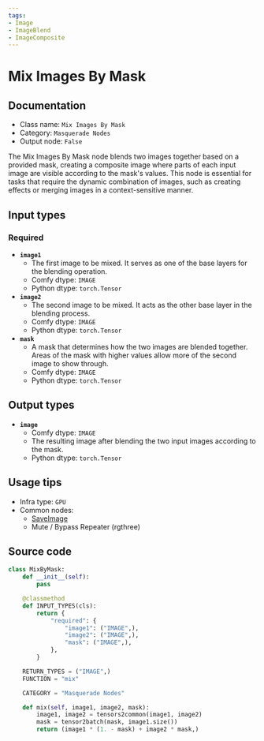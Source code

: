 ```yaml
---
tags:
- Image
- ImageBlend
- ImageComposite
---
```


# Mix Images By Mask
## Documentation
- Class name: `Mix Images By Mask`
- Category: `Masquerade Nodes`
- Output node: `False`

The Mix Images By Mask node blends two images together based on a provided mask, creating a composite image where parts of each input image are visible according to the mask's values. This node is essential for tasks that require the dynamic combination of images, such as creating effects or merging images in a context-sensitive manner.
## Input types
### Required
- **`image1`**
    - The first image to be mixed. It serves as one of the base layers for the blending operation.
    - Comfy dtype: `IMAGE`
    - Python dtype: `torch.Tensor`
- **`image2`**
    - The second image to be mixed. It acts as the other base layer in the blending process.
    - Comfy dtype: `IMAGE`
    - Python dtype: `torch.Tensor`
- **`mask`**
    - A mask that determines how the two images are blended together. Areas of the mask with higher values allow more of the second image to show through.
    - Comfy dtype: `IMAGE`
    - Python dtype: `torch.Tensor`
## Output types
- **`image`**
    - Comfy dtype: `IMAGE`
    - The resulting image after blending the two input images according to the mask.
    - Python dtype: `torch.Tensor`
## Usage tips
- Infra type: `GPU`
- Common nodes:
    - [SaveImage](../../Comfy/Nodes/SaveImage.md)
    - Mute / Bypass Repeater (rgthree)



## Source code
```python
class MixByMask:
    def __init__(self):
        pass

    @classmethod
    def INPUT_TYPES(cls):
        return {
            "required": {
                "image1": ("IMAGE",),
                "image2": ("IMAGE",),
                "mask": ("IMAGE",),
            },
        }

    RETURN_TYPES = ("IMAGE",)
    FUNCTION = "mix"

    CATEGORY = "Masquerade Nodes"

    def mix(self, image1, image2, mask):
        image1, image2 = tensors2common(image1, image2)
        mask = tensor2batch(mask, image1.size())
        return (image1 * (1. - mask) + image2 * mask,)

```
